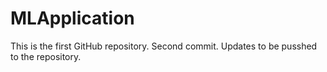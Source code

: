 # MLApplication
This is the first GitHub repository.
Second commit.
Updates to be pusshed to the repository.